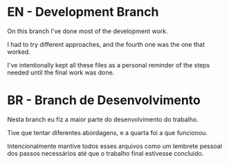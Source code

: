 # EN - Development Branch 

On this branch I've done most of the development work.

I had to try different approaches, and the fourth one was the one that worked.

I've intentionally kept all these files as a personal reminder of the steps needed until the final work was done.

# BR - Branch de Desenvolvimento 

Nesta branch eu fiz a maior parte do desenvolvimento do trabalho.

Tive que tentar diferentes abordagens, e a quarta foi a que funcionou.

Intencionalmente mantive todos esses arquivos como um lembrete pessoal dos passos necessários até que o trabalho final estivesse concluído.






